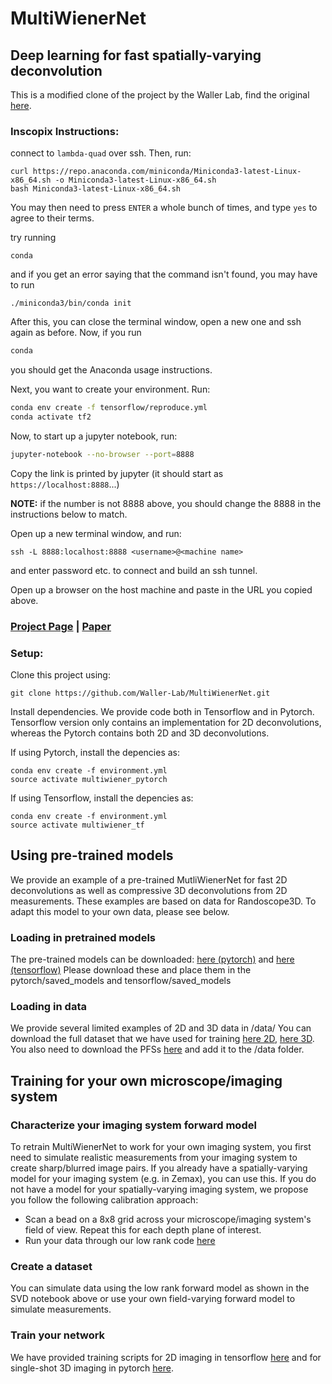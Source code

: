 # MultiWienerNet
## Deep learning for fast spatially-varying deconvolution 
This is a modified clone of the project by the Waller Lab, find the original [here](https://github.com/Waller-Lab/MultiWienerNet).
### Inscopix Instructions:
connect to `lambda-quad` over ssh. Then, run:
```
curl https://repo.anaconda.com/miniconda/Miniconda3-latest-Linux-x86_64.sh -o Miniconda3-latest-Linux-x86_64.sh
bash Miniconda3-latest-Linux-x86_64.sh
```

You may then need to press `ENTER` a whole bunch of times, and type `yes` to agree to their terms.

try running
```shell
conda
```
and if you get an error saying that the command isn't found, you may have to run
```
./miniconda3/bin/conda init
```
After this, you can close the terminal window, open a new one and ssh again as before.
Now, if you run
```bash
conda
```
you should get the Anaconda usage instructions.

Next, you want to create your environment. Run:
```bash
conda env create -f tensorflow/reproduce.yml
conda activate tf2
```
Now, to start up a jupyter notebook, run:
```bash
jupyter-notebook --no-browser --port=8888
```
Copy the link is printed by jupyter (it should start as `https://localhost:8888`...)

**NOTE:** if the number is not 8888 above, you should change the 8888 in the instructions below to match.

Open up a new terminal window, and run:
```shell
ssh -L 8888:localhost:8888 <username>@<machine name>
```
and enter password etc. to connect and build an ssh tunnel. 

Open up a browser on the host machine and paste in the URL you copied above.

### [Project Page](https://waller-lab.github.io/MultiWienerNet/) | [Paper](https://doi.org/10.1364/OPTICA.442438)

### Setup:
Clone this project using:
```
git clone https://github.com/Waller-Lab/MultiWienerNet.git
```

Install dependencies. We provide code both in Tensorflow and in Pytorch. Tensorflow version only contains an implementation for 2D deconvolutions, whereas the Pytorch contains both 2D and 3D deconvolutions. 

If using Pytorch, install the depencies as:

```
conda env create -f environment.yml
source activate multiwiener_pytorch
```

If using Tensorflow, install the depencies as:

```
conda env create -f environment.yml
source activate multiwiener_tf
```

## Using pre-trained models
We provide an example of a pre-trained MutliWienerNet for fast 2D deconvolutions as well as compressive 3D deconvolutions from 2D measurements. These examples are based on data for Randoscope3D. To adapt this model to your own data, please see below. 


### Loading in pretrained models
The pre-trained models can be downloaded: [here (pytorch)](https://drive.google.com/drive/folders/1teIPp2q2ce0l9FjYe0LuC9c-Rpq2fA8x?usp=sharing) and [here (tensorflow)](https://drive.google.com/drive/folders/1E3bye75ovDvfKsDG4IMe_hzo5wQU1zTP?usp=sharing) 
Please download these and place them in the pytorch/saved_models and tensorflow/saved_models

### Loading in data 
We provide several limited examples of 2D and 3D data in /data/
You can download the full dataset that we have used for training [here 2D](https://drive.google.com/drive/folders/199awM1qqQDqScgeI_HF65CG9PyjUWHGH?usp=sharing), [here 3D](https://drive.google.com/drive/folders/1QxtvjhCjnq9PtS9qMn5TVtSbg5sck3Ju?usp=sharing).
You also need to download the PFSs [here](https://drive.google.com/drive/folders/103q6fND3W7hH-TCkCRv6Ho0xfgyScbvK?usp=sharing) and add it to the /data folder. 

## Training for your own microscope/imaging system

### Characterize your imaging system forward model 
To retrain MultiWienerNet to work for your own imaging system, you first need to simulate realistic measurements from your imaging system to create sharp/blurred image pairs. If you already have a spatially-varying model for your imaging system (e.g. in Zemax), you can use this. If you do not have a model for your spatially-varying imaging system, we propose you follow the following calibration approach: 

* Scan a bead on a 8x8 grid across your microscope/imaging system's field of view. Repeat this for each depth plane of interest. 
* Run your data through our low rank code [here](https://github.com/Waller-Lab/MultiWienerNet/tree/main/common/process_psf_for_svd.ipynb)
    
### Create a dataset 
You can simulate data using the low rank forward model as shown in the SVD notebook above or use your own field-varying forward model to simulate measurements. 
### Train your network
We have provided training scripts for 2D imaging in tensorflow [here](https://github.com/Waller-Lab/MultiWienerNet/blob/main/tensorflow/2D%20deconvolution%20demo%20(pretrained).ipynb) and for single-shot 3D imaging in pytorch [here](https://github.com/Waller-Lab/MultiWienerNet/blob/main/pytorch/3D%20deconvolution%20demo%20(pretrained).ipynb). 
